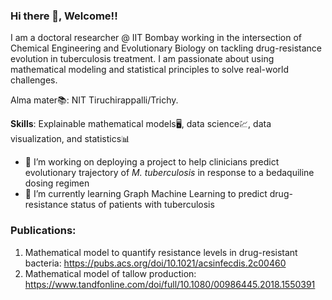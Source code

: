 ### Hi there 👋, Welcome!! 

I am a doctoral researcher @ IIT Bombay working in the intersection of Chemical Engineering and Evolutionary Biology on tackling drug-resistance evolution in tuberculosis treatment. 
I am passionate about using mathematical modeling and statistical principles to solve real-world challenges. 

Alma mater📚: NIT Tiruchirappalli/Trichy. 

**Skills**: Explainable mathematical models🖥️, data science💹, data visualization, and statistics📊

- 🔭 I’m working on deploying a project to help clinicians predict evolutionary trajectory of _M. tuberculosis_ in response to a bedaquiline dosing regimen
- 🌱 I’m currently learning Graph Machine Learning to predict drug-resistance status of patients with tuberculosis


### Publications:
1. Mathematical model to quantify resistance levels in drug-resistant bacteria: https://pubs.acs.org/doi/10.1021/acsinfecdis.2c00460
2. Mathematical model of tallow production: https://www.tandfonline.com/doi/full/10.1080/00986445.2018.1550391
